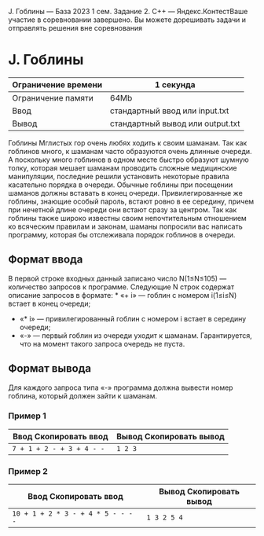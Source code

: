  J. Гоблины — База 2023 1 сем. Задание 2\. C\+\+ — Яндекс.КонтестВаше участие в соревновании завершено. Вы можете дорешивать задачи и отправлять решения вне соревнования



J. Гоблины
==========




| Ограничение времени | 1 секунда |
| --- | --- |
| Ограничение памяти | 64Mb |
| Ввод | стандартный ввод или input.txt |
| Вывод | стандартный вывод или output.txt |




 Гоблины Мглистых гор очень любях ходить к своим шаманам. Так как гоблинов много, к шаманам часто образуются очень длинные
 очереди. А поскольку много гоблинов в одном месте быстро образуют шумную толку, которая мешает шаманам проводить сложные медицинские
 манипуляции, последние решили установить некоторые правила касательно порядка в очереди. 
 Обычные гоблины при посещении шаманов должны вставать в конец очереди. Привилегированные же гоблины,
 знающие особый пароль, встают ровно в ее середину, причем при нечетной длине очереди они встают сразу за центром. 
 Так как гоблины также широко известны своим непочтительным отношением ко всяческим правилам
 и законам, шаманы попросили вас написать программу, которая бы отслеживала порядок гоблинов в очереди. 






Формат ввода
------------


 В первой строке входных данный записано число N(1≤N≤105) —
 количество запросов к программе. Следующие N строк содержат описание запросов в формате: * «\+ i» — гоблин с номером i(1≤i≤N) встает в конец очереди;
* «\* i» — привилегированный гоблин с номером i
 встает в середину очереди;
* «\-» — первый гоблин из очереди уходит к шаманам. Гарантируется, что на момент такого запроса очередь не пуста.



Формат вывода
-------------


 Для каждого запроса типа «\-» программа должна вывести номер гоблина, который должен зайти к шаманам. 
### Пример 1




| Ввод Скопировать ввод | Вывод Скопировать вывод |
| --- | --- |
| ``` 7 + 1 + 2 - + 3 + 4 - -  ``` | ``` 1 2 3  ``` |


### Пример 2




| Ввод Скопировать ввод | Вывод Скопировать вывод |
| --- | --- |
| ``` 10 + 1 + 2 * 3 - + 4 * 5 - - - -  ``` | ``` 1 3 2 5 4  ``` |


